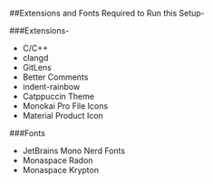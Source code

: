 ##Extensions and Fonts Required to Run this Setup-

###Extensions-
* C/C++
* clangd
* GitLens
* Better Comments
* indent-rainbow
* Catppuccin Theme
* Monokai Pro File Icons
* Material Product Icon

###Fonts
* JetBrains Mono Nerd Fonts
* Monaspace Radon
* Monaspace Krypton
